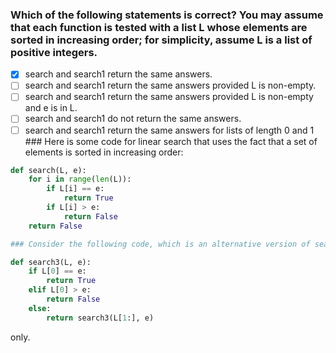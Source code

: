 
### Which of the following statements is correct? You may assume that each function is tested with a list L whose elements are sorted in increasing order; for simplicity, assume L is a list of positive integers.

- [x] search and search1 return the same answers.
- [ ] search and search1 return the same answers provided L is non-empty.
- [ ] search and search1 return the same answers provided L is non-empty and e is in L.
- [ ] search and search1 do not return the same answers.
- [ ] search and search1 return the same answers for lists of length 0 and 1 ### Here is some code for linear search that uses the fact that a set of elements is sorted in increasing order:
```py
def search(L, e):
    for i in range(len(L)):
        if L[i] == e:
            return True
        if L[i] > e:
            return False
    return False

### Consider the following code, which is an alternative version of search.

def search3(L, e):
    if L[0] == e:
        return True
    elif L[0] > e:
        return False
    else:
        return search3(L[1:], e)
```
only.